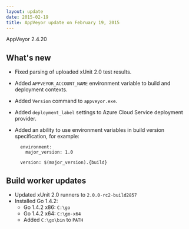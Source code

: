 ```yaml
---
layout: update
date: 2015-02-19
title: AppVeyor update on February 19, 2015
---
```


AppVeyor 2.4.20

## What's new

* Fixed parsing of uploaded xUnit 2.0 test results.
* Added `APPVEYOR_ACCOUNT_NAME` environment variable to build and deployment contexts.
* Added `Version` command to `appveyor.exe`.
* Added `deployment_label` settings to Azure Cloud Service deployment provider.
* Added an ability to use environment variables in build version specification, for example:

        environment:
          major_version: 1.0

        version: $(major_version).{build}

## Build worker updates

* Updated xUnit 2.0 runners to `2.0.0-rc2-build2857`
* Installed Go 1.4.2:
    * Go 1.4.2 x86: `C:\go`
    * Go 1.4.2 x64: `C:\go-x64`
    * Added `C:\go\bin` to `PATH`